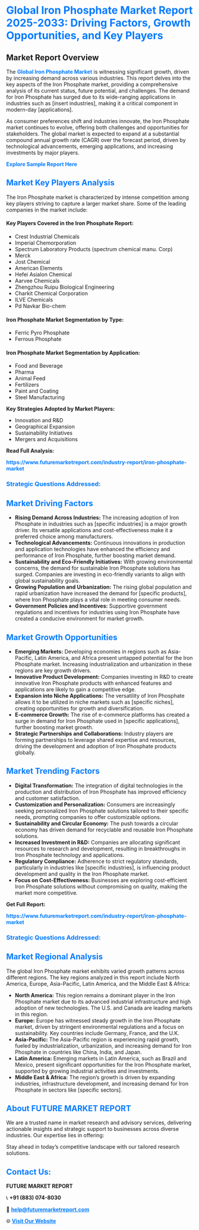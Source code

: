 <h1 style="color: #007BFF;">Global Iron Phosphate Market Report 2025-2033: Driving Factors, Growth Opportunities, and Key Players</h1>

<section id="overview">
<h2>Market Report Overview</h2>
<p>The <a href="https://www.futuremarketreport.com/industry-report/iron-phosphate-market" style="color: #007BFF; text-decoration: none;"><strong>Global Iron Phosphate Market</strong></a> is witnessing significant growth, driven by increasing demand across various industries. This report delves into the key aspects of the Iron Phosphate market, providing a comprehensive analysis of its current status, future potential, and challenges. The demand for Iron Phosphate has surged due to its wide-ranging applications in industries such as [insert industries], making it a critical component in modern-day [applications].</p>
<p>As consumer preferences shift and industries innovate, the Iron Phosphate market continues to evolve, offering both challenges and opportunities for stakeholders. The global market is expected to expand at a substantial compound annual growth rate (CAGR) over the forecast period, driven by technological advancements, emerging applications, and increasing investments by major players.</p>
</section>

<section id="overview">
<p><a href="https://www.futuremarketreport.com/request-sample/reportId=61277" style="color: #007BFF; text-decoration: none;"><strong>Explore Sample Report Here</strong></a></p>
</section>

<section id="key-players">
<h2 style="color: #007BFF;">Market Key Players Analysis</h2>
<p>The Iron Phosphate market is characterized by intense competition among key players striving to capture a larger market share. Some of the leading companies in the market include:</p>
<h4>Key Players Covered in the Iron Phosphate Report:</h4>
<ul><li>Crest Industrial Chemicals</li><li>Imperial Chemorporation</li><li>Spectrum Laboratory Products (spectrum chemical manu. Corp)</li><li>Merck</li><li>Jost Chemical</li><li>American Elements</li><li>Hefei Asialon Chemical</li><li>Aarvee Chemicals</li><li>Zhengzhou Ruipu Biological Engineering</li><li>Charkit Chemical Corporation</li><li>ILVE Chemicals</li><li>Pd Navkar Bio-chem</li></ul>
<h4>Iron Phosphate Market Segmentation by Type:</h4>
<ul><li>Ferric Pyro Phosphate</li><li>Ferrous Phosphate</li></ul>

<h4>Iron Phosphate Market Segmentation by Application:</h4>
<ul><li>Food and Beverage</li><li>Pharma</li><li>Animal Feed</li><li>Fertilizers</li><li>Paint and Coating</li><li>Steel Manufacturing</li></ul>
<p><strong>Key Strategies Adopted by Market Players:</strong></p>
<ul>
<li>Innovation and R&D</li>
<li>Geographical Expansion</li>
<li>Sustainability Initiatives</li>
<li>Mergers and Acquisitions</li>
</ul>
</section>

<section>
<p><strong>Read Full Analysis: </strong></p><a href="https://www.futuremarketreport.com/industry-report/iron-phosphate-market" style="color: #007BFF; text-decoration: none;"><strong>https://www.futuremarketreport.com/industry-report/iron-phosphate-market</strong></a>
<h3 style="color: #007BFF;">Strategic Questions Addressed:</h3>
</section>

<section id="driving-factors">
<h2 style="color: #007BFF;">Market Driving Factors</h2>
<ul>
<li><strong>Rising Demand Across Industries:</strong> The increasing adoption of Iron Phosphate in industries such as [specific industries] is a major growth driver. Its versatile applications and cost-effectiveness make it a preferred choice among manufacturers.</li>
<li><strong>Technological Advancements:</strong> Continuous innovations in production and application technologies have enhanced the efficiency and performance of Iron Phosphate, further boosting market demand.</li>
<li><strong>Sustainability and Eco-Friendly Initiatives:</strong> With growing environmental concerns, the demand for sustainable Iron Phosphate solutions has surged. Companies are investing in eco-friendly variants to align with global sustainability goals.</li>
<li><strong>Growing Population and Urbanization:</strong> The rising global population and rapid urbanization have increased the demand for [specific products], where Iron Phosphate plays a vital role in meeting consumer needs.</li>
<li><strong>Government Policies and Incentives:</strong> Supportive government regulations and incentives for industries using Iron Phosphate have created a conducive environment for market growth.</li>
</ul>
</section>

<section id="growth-opportunities">
<h2 style="color: #007BFF;">Market Growth Opportunities</h2>
<ul>
<li><strong>Emerging Markets:</strong> Developing economies in regions such as Asia-Pacific, Latin America, and Africa present untapped potential for the Iron Phosphate market. Increasing industrialization and urbanization in these regions are key growth drivers.</li>
<li><strong>Innovative Product Development:</strong> Companies investing in R&D to create innovative Iron Phosphate products with enhanced features and applications are likely to gain a competitive edge.</li>
<li><strong>Expansion into Niche Applications:</strong> The versatility of Iron Phosphate allows it to be utilized in niche markets such as [specific niches], creating opportunities for growth and diversification.</li>
<li><strong>E-commerce Growth:</strong> The rise of e-commerce platforms has created a surge in demand for Iron Phosphate used in [specific applications], further boosting market growth.</li>
<li><strong>Strategic Partnerships and Collaborations:</strong> Industry players are forming partnerships to leverage shared expertise and resources, driving the development and adoption of Iron Phosphate products globally.</li>
</ul>
</section>

<section id="trending-factors">
<h2 style="color: #007BFF;">Market Trending Factors</h2>
<ul>
<li><strong>Digital Transformation:</strong> The integration of digital technologies in the production and distribution of Iron Phosphate has improved efficiency and customer satisfaction.</li>
<li><strong>Customization and Personalization:</strong> Consumers are increasingly seeking personalized Iron Phosphate solutions tailored to their specific needs, prompting companies to offer customizable options.</li>
<li><strong>Sustainability and Circular Economy:</strong> The push towards a circular economy has driven demand for recyclable and reusable Iron Phosphate solutions.</li>
<li><strong>Increased Investment in R&D:</strong> Companies are allocating significant resources to research and development, resulting in breakthroughs in Iron Phosphate technology and applications.</li>
<li><strong>Regulatory Compliance:</strong> Adherence to strict regulatory standards, particularly in industries like [specific industries], is influencing product development and quality in the Iron Phosphate market.</li>
<li><strong>Focus on Cost-Effectiveness:</strong> Businesses are exploring cost-efficient Iron Phosphate solutions without compromising on quality, making the market more competitive.</li>
</ul>
</section>

<section>
<p><strong>Get Full Report: </strong></p><a href="https://www.futuremarketreport.com/industry-report/iron-phosphate-market" style="color: #007BFF; text-decoration: none;"><strong>https://www.futuremarketreport.com/industry-report/iron-phosphate-market</strong></a>
<h3 style="color: #007BFF;">Strategic Questions Addressed:</h3>
</section>


<section id="regional-analysis">
<h2 style="color: #007BFF;">Market Regional Analysis</h2>
<p>The global Iron Phosphate market exhibits varied growth patterns across different regions. The key regions analyzed in this report include North America, Europe, Asia-Pacific, Latin America, and the Middle East & Africa:</p>
<ul>
<li><strong>North America:</strong> This region remains a dominant player in the Iron Phosphate market due to its advanced industrial infrastructure and high adoption of new technologies. The U.S. and Canada are leading markets in this region.</li>
<li><strong>Europe:</strong> Europe has witnessed steady growth in the Iron Phosphate market, driven by stringent environmental regulations and a focus on sustainability. Key countries include Germany, France, and the U.K.</li>
<li><strong>Asia-Pacific:</strong> The Asia-Pacific region is experiencing rapid growth, fueled by industrialization, urbanization, and increasing demand for Iron Phosphate in countries like China, India, and Japan.</li>
<li><strong>Latin America:</strong> Emerging markets in Latin America, such as Brazil and Mexico, present significant opportunities for the Iron Phosphate market, supported by growing industrial activities and investments.</li>
<li><strong>Middle East & Africa:</strong> The region’s growth is driven by expanding industries, infrastructure development, and increasing demand for Iron Phosphate in sectors like [specific sectors].</li>
</ul>
</section>

<footer>
<h2 style="color: #007BFF;">About FUTURE MARKET REPORT</h2>
<p>We are a trusted name in market research and advisory services, delivering actionable insights and strategic support to businesses across diverse industries. Our expertise lies in offering:</p>

<p>Stay ahead in today’s competitive landscape with our tailored research solutions.</p>

<h2 style="color: #007BFF;">Contact Us:</h2>
<p><strong>FUTURE MARKET REPORT</strong></p>
<p>📞 <strong>+91 (883) 074-8030</strong></p>
<p>📧 <strong><a href="mailto:help@futuremarketreport.com" style="color: #007BFF;">help@futuremarketreport.com</a></strong></p>
<p>🌐 <strong><a href="https://www.futuremarketreport.com/" style="color: #007BFF;">Visit Our Website</a></strong></p>
</footer>